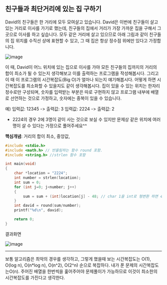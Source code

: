 ## 친구들과 최단거리에 있는 집 구하기
David의 친구들은 한 거리에 모두 모여살고 있습니다. David은 이번에 친구들이 살고 있는 거리로 이사를 가기로 했는데, 친구들의 집에서 거리가 가장 가까운 집을 구해서 그곳으로 이사를 하고 싶습니다. 모두 같은 거리에 살고 있으므로 아래 그림과 같이 친구들의 집 위치를 수직선 상에 표현할 수 있고, 그 때 집은 항상 정수점 위에만 있다고 가정합니다.

![image](https://user-images.githubusercontent.com/68533679/89366799-89d45a80-d712-11ea-9287-d854d15df9a2.png)


이 때, David이 어느 위치에 있는 집으로 이사를 가야 모든 친구들의 집까지의 거리의 합이 최소가 될 수 있는지 생각해보고 이를 출력하는 프로그램을 작성해봅시다. 그리고 이 때 이 프로그램의 시간복잡도(Big O)가 얼마나 되는지 얘기해봅시다. 어떻게 하면 시간복잡도를 최소화할 수 있을지도 같이 생각해봅시다. 집이 있을 수 있는 위치는 한자리 정수로만 구성되며, 숫자를 입력받는 부분은 따로 구현하지 않고 프로그램 내부에 배열로 선언하는 것으로 가정하고, 숫자에는 중복이 있을 수 있습니다.

예)
입력값: 12345 -> 출력값: 3
입력값: 2224 -> 출력값: 2
* 2224의 경우 2에 3명이 같이 사는 것으로 보실 수 있지만 문제상 같은 위치에 여러명이 살 수 있다는 가정으로 풀어주세요^^

**핵심개념**: 거리의 합이 최소, 중앙값, 

~~~c
#include <stdio.h>
#include <math.h> // 반올림하는 함수 round 포함.
#include <string.h> //strlen 함수 포함

int main(void)
{
    char *location = "2224";
    int number = strlen(location);
    int sum = 0;
    for (int j=0; j<number; j++)
    {
        sum = sum + (int)location[j] - 48; // char 1을 int로 형변환 하면 48의 차이가 남.
    }
    int david = round(sum/number);
    printf("%d\n", david);

    return 0;
}
~~~

결과화면

![image](https://user-images.githubusercontent.com/68533679/89366928-d0c25000-d712-11ea-8839-21d2ab9dd0cb.png)


---

보통 알고리즘은 최악의 경우를 생각하고, 그렇게 했을때 보는 시간복잡도는 O(1), O(log n), O(n*log n), O(n^2), O(2^n) 순으로 복잡하다.
내가 푼 문제의 시간복잡도는O(n).
주어진 배열을 한번씩을 훑어주어야 문제풀이가 가능하므로 이것이 최소한의 시간복잡도를 가진다고 생각한다.
